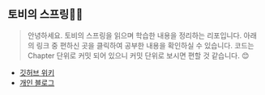 ## 토비의 스프링👨‍💻  
> 안녕하세요. 토비의 스프링을 읽으며 학습한 내용을 정리하는 리포입니다. 아래의 링크 중 편하신 곳을 클릭하여 공부한 내용을 확인하실 수 있습니다.
> 코드는 Chapter 단위로 커밋 되어 있으니 커밋 단위로 보시면 편할 것 같습니다. 😊 

- [깃허브 위키](https://github.com/KIMSIYOUNG/tobi-spring/wiki)
- [개인 블로그](https://velog.io/@kyle/series/%ED%86%A0%EB%B9%84%EC%9D%98-%EC%8A%A4%ED%94%84%EB%A7%81) 